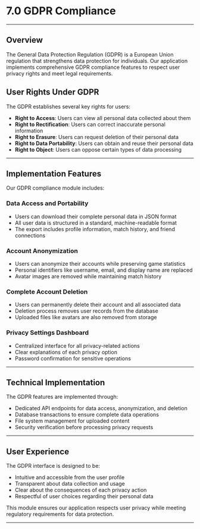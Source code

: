 # 7.0 GDPR Compliance

---

## Overview
The General Data Protection Regulation (GDPR) is a European Union regulation that strengthens data protection for individuals. Our application implements comprehensive GDPR compliance features to respect user privacy rights and meet legal requirements.

## User Rights Under GDPR
The GDPR establishes several key rights for users:

- **Right to Access**: Users can view all personal data collected about them
- **Right to Rectification**: Users can correct inaccurate personal information
- **Right to Erasure**: Users can request deletion of their personal data
- **Right to Data Portability**: Users can obtain and reuse their personal data
- **Right to Object**: Users can oppose certain types of data processing

---

## Implementation Features
Our GDPR compliance module includes:

### Data Access and Portability
- Users can download their complete personal data in JSON format
- All user data is structured in a standard, machine-readable format
- The export includes profile information, match history, and friend connections

### Account Anonymization
- Users can anonymize their accounts while preserving game statistics
- Personal identifiers like username, email, and display name are replaced
- Avatar images are removed while maintaining match history

### Complete Account Deletion
- Users can permanently delete their account and all associated data
- Deletion process removes user records from the database
- Uploaded files like avatars are also removed from storage

### Privacy Settings Dashboard
- Centralized interface for all privacy-related actions
- Clear explanations of each privacy option
- Password confirmation for sensitive operations

---

## Technical Implementation
The GDPR features are implemented through:

- Dedicated API endpoints for data access, anonymization, and deletion
- Database transactions to ensure complete data operations
- File system management for uploaded content
- Security verification before processing privacy requests

---

## User Experience
The GDPR interface is designed to be:

- Intuitive and accessible from the user profile
- Transparent about data collection and usage
- Clear about the consequences of each privacy action
- Respectful of user choices regarding their personal data

This module ensures our application respects user privacy while meeting regulatory requirements for data protection.

---

